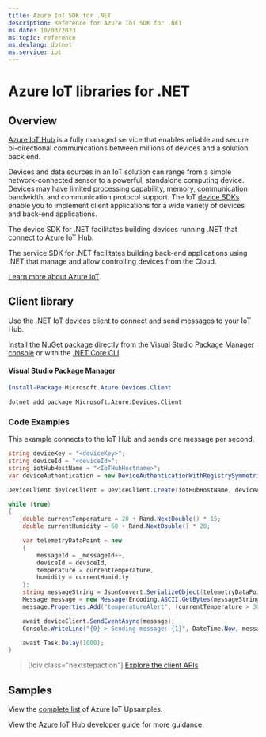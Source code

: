 ```yaml
---
title: Azure IoT SDK for .NET
description: Reference for Azure IoT SDK for .NET
ms.date: 10/03/2023
ms.topic: reference
ms.devlang: dotnet
ms.service: iot
---
```

# Azure IoT libraries for .NET

## Overview

[Azure IoT Hub](https://azure.microsoft.com/services/iot-hub/) is a fully managed service that enables reliable and secure bi-directional communications between millions of devices and a solution back end.

Devices and data sources in an IoT solution can range from a simple network-connected sensor to a powerful, standalone computing device. Devices may have limited processing capability, memory, communication bandwidth, and communication protocol support. The IoT [device SDKs](https://docs.microsoft.com/azure/iot-hub/iot-hub-devguide-sdks) enable you to implement client applications for a wide variety of devices and back-end applications.

The device SDK for .NET facilitates building devices running .NET that connect to Azure IoT Hub.

The service SDK for .NET facilitates building back-end applications using .NET that manage and allow controlling devices from the Cloud.

[Learn more about Azure IoT](https://docs.microsoft.com/azure/iot-hub/).


## Client library

Use the .NET IoT devices client to connect and send messages to your IoT Hub.

Install the [NuGet package]( https://www.nuget.org/packages/Microsoft.Azure.Devices.Client) directly from the Visual Studio [Package Manager console][PackageManager] or with the [.NET Core CLI][DotNetCLI].

#### Visual Studio Package Manager

```powershell
Install-Package Microsoft.Azure.Devices.Client
```

```dotnetcli
dotnet add package Microsoft.Azure.Devices.Client
```

### Code Examples 

This example connects to the IoT Hub and sends one message per second.

```csharp
string deviceKey = "<deviceKey>";
string deviceId = "<deviceId>";
string iotHubHostName = "<IoTHubHostname>";
var deviceAuthentication = new DeviceAuthenticationWithRegistrySymmetricKey(deviceId, deviceKey);

DeviceClient deviceClient = DeviceClient.Create(iotHubHostName, deviceAuthentication, TransportType.Mqtt);

while (true)
{
    double currentTemperature = 20 + Rand.NextDouble() * 15;
    double currentHumidity = 60 + Rand.NextDouble() * 20;

    var telemetryDataPoint = new
    {
        messageId = _messageId++,
        deviceId = deviceId,
        temperature = currentTemperature,
        humidity = currentHumidity
    };
    string messageString = JsonConvert.SerializeObject(telemetryDataPoint);
    Message message = new Message(Encoding.ASCII.GetBytes(messageString));
    message.Properties.Add("temperatureAlert", (currentTemperature > 30) ? "true" : "false");

    await deviceClient.SendEventAsync(message);
    Console.WriteLine("{0} > Sending message: {1}", DateTime.Now, messageString);

    await Task.Delay(1000);
}
```


> [!div class="nextstepaction"]
> [Explore the client APIs](/dotnet/api/overview/azure/iot/client)

## Samples

View the [complete list](https://azure.microsoft.com/resources/samples/?platform=dotnet&service=iot-hub) of Azure IoT Upsamples.

View the [Azure IoT Hub developer guide](https://docs.microsoft.com/azure/iot-hub/iot-hub-devguide) for more guidance.

[PackageManager]: https://docs.microsoft.com/nuget/tools/package-manager-console
[DotNetCLI]: https://docs.microsoft.com/dotnet/core/tools/dotnet-add-package